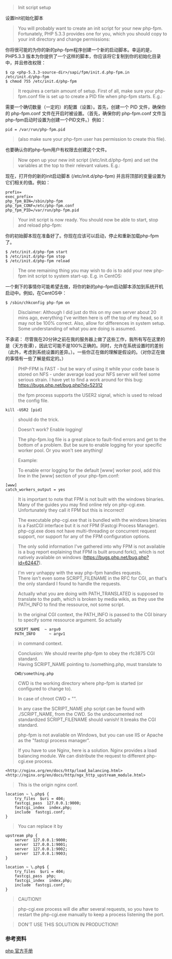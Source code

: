 >Init script setup

设置Init初始化脚本

>You will probably want to create an init script for your new php-fpm. Fortunately, PHP 5.3.3 provides one for you, which you should copy to your init directory and change permissions:

你将很可能的为你的新的php-fpm程序创建一个新的启动脚本。幸运的是，PHP5.3.3 版本为你提供了一个这样的脚本，你应该将它复制到你的初始化目录中，并且修改权限：

```
$ cp <php-5.3.3-source-dir>/sapi/fpm/init.d.php-fpm.in /etc/init.d/php-fpm
$ chmod 755 /etc/init.d/php-fpm
```

>It requires a certain amount of setup. First of all, make sure your php-fpm.conf file is set up to  create a PID file when php-fpm starts. E.g.:

需要一个确切数量（一定的）的配置（设置）。首先，创建一个 PID 文件，确保你的 php-fpm.conf 文件在开启时被设置。（首先，确保你的 php-fpm.conf 文件当php-fpm启动时设置为创建一个PID文件。）例如：

```
pid = /var/run/php-fpm.pid

```

>(also make sure your php-fpm user has permission to create this file).


也要确认你的php-fpm用户有权限去创建这个文件。

>Now open up your new init script (/etc/init.d/php-fpm) and set the variables at the top to their relevant values. E.g.:

现在，打开你的新的init启动脚本 (/etc/init.d/php-fpm) 并且将顶部的变量设置为它们相关的值。例如：

```
prefix=
exec_prefix=
php_fpm_BIN=/sbin/php-fpm
php_fpm_CONF=/etc/php-fpm.conf
php_fpm_PID=/var/run/php-fpm.pid
```

>Your init script is now ready. You should now be able to start, stop and reload php-fpm:

你的初始脚本现在准备好了。你现在应该可以启动，停止和重新加载php-fpm了。

```
$ /etc/init.d/php-fpm start
$ /etc/init.d/php-fpm stop
$ /etc/init.d/php-fpm reload
```

>The one remaining thing you may wish to do is to add your new php-fpm init script to system start-up. E.g. in CentOS:

一个剩下的事情你可能希望去做，将你的新的php-fpm启动脚本添加到系统开机启动中。例如，在CentOS中：

```
$ /sbin/chkconfig php-fpm on
```

>Disclaimer: Although I did just do this on my own server about 20 mins ago, everything I've written here is off the top of my head, so it may not be 100% correct. Also, allow for differences in system setup. Some understanding of what you are doing is assumed.

不承诺： 尽管我在20分钟之前在我的服务器上做了这些工作，我所有写在这里的是（天方夜谭），因此它可能不是100%正确的。同时，允许在系统设置时的差别（此外，考虑到系统设置的差异。）。一些你正在做的理解是假设的。（对你正在做的事情有一些了解是假定的。）

>PHP-FPM is FAST - but be wary of using it while your code base is stored on NFS - under average load your NFS server will feel some serious strain. I have yet to find a work around for this bug: https://bugs.php.net/bug.php?id=52312

>the fpm process supports the USER2 signal, which is used to reload the config file.
```
kill -USR2 [pid]
```
>should do the trick.


>Doesn't work? Enable logging!

>The php-fpm.log file is a great place to fault-find errors and get to the bottom of a problem. But be sure to enable logging for your specific worker pool. Or you won't see anything!

>Example:

>To enable error logging for the default [www] worker pool, add this line in the [www] section of your php-fpm.conf:
```
[www]
catch_workers_output = yes
```

>It is important to note that FPM is not built with the windows binaries.  Many of the guides you may find online rely on php-cgi.exe.  Unfortunately they call it FPM but this is incorrect!

>The executable php-cgi.exe that is bundled with the windows binaries is a FastCGI interface but it is *not* FPM (Fastcgi Process Manager).  php-cgi.exe does not have multi-threading or concurrent request support, nor support for any of the FPM configuration options.

>The only solid information I've gathered into why FPM is not available is a bug report explaining that FPM is built around fork(), which is not natively available on windows (https://bugs.php.net/bug.php?id=62447).

>I'm very unhappy with the way php-fpm handles requests.  
>There isn't even some SCRIPT_FILENAME in the RFC for CGI, an that's the only standard I found to handle the requests.

>Actually what you are doing with PATH_TRANSLATED is supposed to translate to the path, which is broken by media wikis, as they use the PATH_INFO to find the ressource, not some script.

>In the original CGI context, the PATH_INFO is passed to the CGI binary to specify some ressource argument. So actually
```
    SCRIPT_NAME  ~ argv0
    PATH_INFO      ~ argv1
```
>in command context.

>Conclusion: We should rewrite php-fpm to obey the rfc3875 CGI standard.  
>Having SCRIPT_NAME pointing to /something.php, must translate to 

```
    CWD/something.php
```

>CWD is the working directory where php-fpm is started (or configured to change to).

>In case of chroot CWD = "".

>In any case the SCRIPT_NAME php script can be found with ./SCRIPT_NAME, from the CWD. So the undocumented not standardized SCRIPT_FILENAME should vanish! It breaks the CGI standard.

>php-fpm is not avaliable on Windows, but you can use IIS or Apache as the "fastcgi process manager".

>If you have to use Nginx, here is a solution. Nginx provides a load balancing module. We can distribute the request to different php-cgi.exe process.

```
<http://nginx.org/en/docs/http/load_balancing.html>
<http://nginx.org/en/docs/http/ngx_http_upstream_module.html>
```

>This is the origin nginx conf.
```
location ~ \.php$ {
    try_files  $uri = 404;
    fastcgi_pass  127.0.0.1:9000;
    fastcgi_index  index.php;
    include  fastcgi.conf;
}
```

>You can replace it by
```
upstream php {
    server  127.0.0.1:9000;
    server  127.0.0.1:9001;
    server  127.0.0.1:9002;
    server  127.0.0.1:9003;
}

location ~ \.php$ {
    try_files  $uri = 404;
    fastcgi_pass  php;
    fastcgi_index  index.php;
    include  fastcgi.conf;
}
```

>CAUTION!!

>php-cgi.exe process will die after several requests, so you have to restart the php-cgi.exe manually to keep a process listening the port.

>DON'T USE THIS SOLUTION IN PRODUCTION!!

### 参考资料
[php 官方手册](http://www.php.net/manual/zh/install.fpm.php)